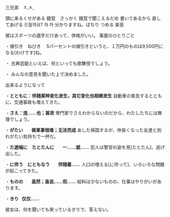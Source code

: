 三兄弟　ㅈ,ㅊ,

頭に来るくせがある
錯覚　さっかく
錯覚で聞こえるだめ
書いてあるから
直してあげる
드릴까요?
자 차 分かりますね。ばちり
つめる
楽音


彼はスポーツの選手だけあって、体格がいい。
薬屋のひとりごと


・値引き　ねびき　
5パーセントの値引きというと、１万円のものは9,500円になる[わけです]ね。

・
古典芸能といえば、何といっても歌舞伎でしょう。

・
みんなの意見を聞いた上で決めました。


出来るようになって

・**とともに：伴随某种变化发生，其它变化也相继发生**
自動車の普及するとともに、交通事故も増えてきた。

・**さえ：连……也；甚至**
専門家でさえわからないのだから、わたしたちには無理でしょう。

・**がたい        做某事很难；无法完成**
あした帰国するが、仲良くなった友達と別れがたい気持ちで一杯だ。

・**た途端に　たとたんに        一……就……**
犯人は警官の姿を見[たとたん]、逃げ出した。

・**に伴う　にともなう        伴随着……**
人口の増える[に伴って]、いろいろな問題が起こってきた。

・**ものの        虽然；虽说……但……**
給料は少ないものの、仕事はやりがいがあります。

・**きり   仅仅……**    

彼女は、何を聞いても笑っているきりで、答えない。





